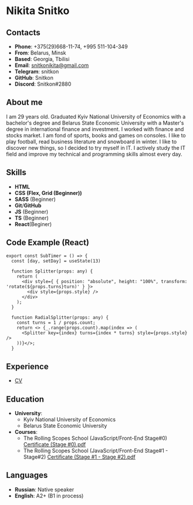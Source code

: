 # Nikita Snitko
## Contacts
* __Phone__: +375(29)668-11-74, +995 511-104-349
* __From__: Belarus, Minsk
* __Based__: Georgia, Tbilisi
* __Email__: snitkonikita@gmail.com
* __Telegram__: snitkon
* __GitHub__: Snitkon
* __Discord__: Snitkon#2880
## About me
I am 29 years old. Graduated Kyiv National University of Economics with a bachelor's degree and Belarus State Economic University with a Master's degree in international finance and investment. I worked with finance and stocks market. I am fond of sports, books and games on consoles. I like to play football, read business literature and snowboard in winter. I like to discover new things, so I decided to try myself in IT. I actively study the IT field and improve my technical and programming skills almost every day.
## Skills
* __HTML__
* __CSS (Flex, Grid (Beginner))__
* __SASS__ (Beginner)
* __Git__/__GitHub__
* __JS__ (Beginner)
* __TS__ (Beginner)
* __React__(Beginer)
## Code Example (React)
```
export const SubTimer = () => {
  const [day, setDay] = useState(13)

  function Splitter(props: any) {
    return (
      <div style={ { position: "absolute", height: "100%", transform: 'rotate(${props.turns}turn)' } }>
        <div style={props.style} />
      </div>
    );
  }

  function RadialSplitter(props: any) {
    const turns = 1 / props.count;
    return <> {_.range(props.count).map(index => (
      <Splitter key={index} turns={index * turns} style={props.style} />
    ))}</>;
  }
```
## Experience
* [CV](https://snitkon.github.io/rsschool-cv/cv "My CV")
## Education
* __University__:
    + Kyiv National University of Economics
    + Belarus State Economic University
* __Сourses__:
    + The Rolling Scopes School (JavaScript/Front-End Stage#0)
      [Certificate (Stage #0).pdf](https://github.com/Snitkon/rsschool-cv/files/10228812/Certificate.Stage.0.pdf)
    + The Rolling Scopes School (JavaScript/Front-End Stage#1 - Stage#2)
      [Certificate (Stage #1 - Stage #2).pdf](https://github.com/Snitkon/rsschool-cv/files/10228823/Certificate.Stage.1.-.Stage.2.pdf)
## Languages
* __Russian__: Native speaker
* __English__: A2+ (B1 in process)

